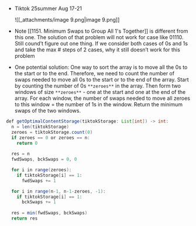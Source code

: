 - Tiktok 25summer Aug 17-21
    
    ![[_attachments/image 9.png|image 9.png]]
    
- Note [[1151. Minimum Swaps to Group All 1's Together]] is different from this one. The solution of that problem will not work for case like 01110. Still cound’t figure out one thing. If we consider both cases of 0s and 1s and take the max # steps of 2 cases, why it still doesn’t work for this problem
- One potential solution: One way to sort the array is to move all the 0s to the start or to the end. Therefore, we need to count the number of swaps needed to move all 0s to the start or to the end of the array. Start by counting the number of 0s `**zeroes**` in the array. Then form two windows of size `**zeroes**` - one at the start and one at the end of the array. For each window, the number of swaps needed to move all zeroes to this window = the number of 1s in the window. Return the minimum swaps of the two windows.

```Java
def getOptimalContentStorage(tiktokStorage: List[int]) -> int:
  n = len(tiktokStorage)
  zeroes = tiktokStorage.count(0)
  if zeroes == 0 or zeroes == n:
    return 0
  
  res = n
  fwdSwaps, bckSwaps = 0, 0

  for i in range(zeroes):
    if tiktokStorage[i] == 1:
      fwdSwaps += 1

  for i in range(n-1, n-1-zeroes, -1):
    if tiktokStorage[i] == 1:
      bckSwaps += 1
  
  res = min(fwdSwaps, bckSwaps)
  return res
```